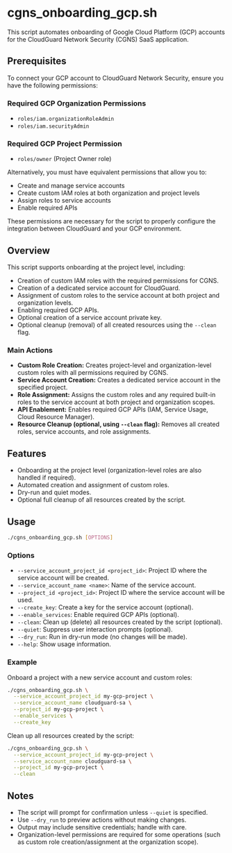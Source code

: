# cgns_onboarding_gcp.sh

This script automates onboarding of Google Cloud Platform (GCP) accounts for the CloudGuard Network Security (CGNS) SaaS application.

## Prerequisites

To connect your GCP account to CloudGuard Network Security, ensure you have the following permissions:

### Required GCP Organization Permissions
- `roles/iam.organizationRoleAdmin`
- `roles/iam.securityAdmin`

### Required GCP Project Permission
- `roles/owner` (Project Owner role)

Alternatively, you must have equivalent permissions that allow you to:
- Create and manage service accounts
- Create custom IAM roles at both organization and project levels
- Assign roles to service accounts
- Enable required APIs

These permissions are necessary for the script to properly configure the integration between CloudGuard and your GCP environment.

  
## Overview

This script supports onboarding at the project level, including:
- Creation of custom IAM roles with the required permissions for CGNS.
- Creation of a dedicated service account for CloudGuard.
- Assignment of custom roles to the service account at both project and organization levels.
- Enabling required GCP APIs.
- Optional creation of a service account private key.
- Optional cleanup (removal) of all created resources using the `--clean` flag.

### Main Actions
- **Custom Role Creation:** Creates project-level and organization-level custom roles with all permissions required by CGNS.
- **Service Account Creation:** Creates a dedicated service account in the specified project.
- **Role Assignment:** Assigns the custom roles and any required built-in roles to the service account at both project and organization scopes.
- **API Enablement:** Enables required GCP APIs (IAM, Service Usage, Cloud Resource Manager).
- **Resource Cleanup (optional, using `--clean` flag):** Removes all created roles, service accounts, and role assignments.

## Features

- Onboarding at the project level (organization-level roles are also handled if required).
- Automated creation and assignment of custom roles.
- Dry-run and quiet modes.
- Optional full cleanup of all resources created by the script.

## Usage

```sh
./cgns_onboarding_gcp.sh [OPTIONS]
```

### Options

- `--service_account_project_id <project_id>`: Project ID where the service account will be created.
- `--service_account_name <name>`: Name of the service account.
- `--project_id <project_id>`: Project ID where the service account will be used.
- `--create_key`: Create a key for the service account (optional).
- `--enable_services`: Enable required GCP APIs (optional).
- `--clean`: Clean up (delete) all resources created by the script (optional).
- `--quiet`: Suppress user interaction prompts (optional).
- `--dry_run`: Run in dry-run mode (no changes will be made).
- `--help`: Show usage information.

### Example

Onboard a project with a new service account and custom roles:

```sh
./cgns_onboarding_gcp.sh \
  --service_account_project_id my-gcp-project \
  --service_account_name cloudguard-sa \
  --project_id my-gcp-project \
  --enable_services \
  --create_key
```

Clean up all resources created by the script:

```sh
./cgns_onboarding_gcp.sh \
  --service_account_project_id my-gcp-project \
  --service_account_name cloudguard-sa \
  --project_id my-gcp-project \
  --clean
```

## Notes

- The script will prompt for confirmation unless `--quiet` is specified.
- Use `--dry_run` to preview actions without making changes.
- Output may include sensitive credentials; handle with care.
- Organization-level permissions are required for some operations (such as custom role creation/assignment at the organization scope).
